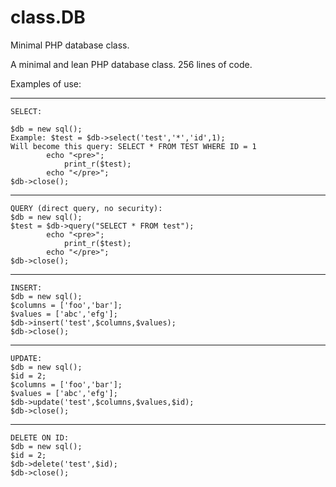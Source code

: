 # class.DB
Minimal PHP database class.

A minimal and lean PHP database class. 256 lines of code.

Examples of use:

  ------
  	SELECT:
	
	$db = new sql();
	Example: $test = $db->select('test','*','id',1);
	Will become this query: SELECT * FROM TEST WHERE ID = 1
    		echo "<pre>";
    			print_r($test);
    		echo "</pre>";
	$db->close();
  ------
  	QUERY (direct query, no security):
	$db = new sql();
	$test = $db->query("SELECT * FROM test");
    		echo "<pre>";
    			print_r($test);
    		echo "</pre>";
	$db->close();
  ------ 
  	INSERT:
	$db = new sql();
	$columns = ['foo','bar'];
	$values = ['abc','efg'];
	$db->insert('test',$columns,$values);
	$db->close();
  ------
  	UPDATE:
	$db = new sql();
	$id = 2;
	$columns = ['foo','bar'];
	$values = ['abc','efg'];
	$db->update('test',$columns,$values,$id);
	$db->close();
  ------
  	DELETE ON ID:
	$db = new sql();
	$id = 2;
	$db->delete('test',$id);
	$db->close();
	
